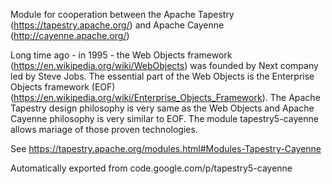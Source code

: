 Module for cooperation between the Apache Tapestry (https://tapestry.apache.org/) and Apache Cayenne 
(http://cayenne.apache.org/)

Long time ago - in 1995 - the Web Objects framework (https://en.wikipedia.org/wiki/WebObjects) was founded by Next company led by Steve Jobs. The essential part of the Web Objects is the Enterprise Objects framework (EOF)
(https://en.wikipedia.org/wiki/Enterprise_Objects_Framework). The Apache Tapestry design philosophy is very same as the 
Web Objects and Apache Cayenne philosophy is very similar to EOF. The module tapestry5-cayenne allows mariage of those 
proven technologies.

See https://tapestry.apache.org/modules.html#Modules-Tapestry-Cayenne

Automatically exported from code.google.com/p/tapestry5-cayenne
